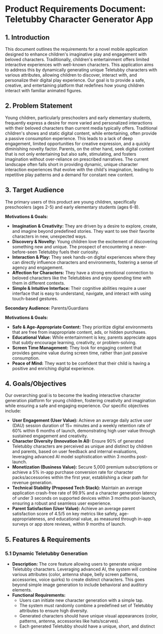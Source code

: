 # Product Requirements Document: Teletubby Character Generator App

## 1. Introduction

This document outlines the requirements for a novel mobile application designed to enhance children's imaginative play and engagement with beloved characters. Traditionally, children's entertainment offers limited interactive experiences with well-known characters. This application aims to address this by dynamically generating unique Teletubby characters with various attributes, allowing children to discover, interact with, and personalize their digital play experience. Our goal is to provide a safe, creative, and entertaining platform that redefines how young children interact with familiar animated figures.

## 2. Problem Statement

Young children, particularly preschoolers and early elementary students, frequently express a desire for more varied and personalized interactions with their beloved characters than current media typically offers. Traditional children's shows and static digital content, while entertaining, often provide a passive consumption experience. This leads to a lack of deep engagement, limited opportunities for creative expression, and a quickly diminishing novelty factor. Parents, on the other hand, seek digital content that is not only entertaining but also safe, stimulating, and fosters imagination without over-reliance on prescribed narratives. The current landscape often falls short in providing dynamic, unique character interaction experiences that evolve with the child's imagination, leading to repetitive play patterns and a demand for constant new content.

## 3. Target Audience

The primary users of this product are young children, specifically preschoolers (ages 2-5) and early elementary students (ages 6-8). 

**Motivations & Goals:**
*   **Imagination & Creativity:** They are driven by a desire to explore, create, and imagine beyond predefined stories. They want to see their favorite characters in new, unexpected ways.
*   **Discovery & Novelty:** Young children love the excitement of discovering something new and unique. The prospect of encountering a never-before-seen Teletubby fuels their curiosity.
*   **Interaction & Play:** They seek hands-on digital experiences where they can directly influence characters and environments, fostering a sense of agency and engagement.
*   **Affection for Characters:** They have a strong emotional connection to beloved characters like the Teletubbies and enjoy spending time with them in different contexts.
*   **Simple & Intuitive Interface:** Their cognitive abilities require a user interface that is easy to understand, navigate, and interact with using touch-based gestures.

**Secondary Audience:** Parents/Guardians

**Motivations & Goals:**
*   **Safe & Age-Appropriate Content:** They prioritize digital environments that are free from inappropriate content, ads, or hidden purchases.
*   **Educational Value:** While entertainment is key, parents appreciate apps that subtly encourage learning, creativity, or problem-solving.
*   **Screen Time Management:** They look for engaging content that provides genuine value during screen time, rather than just passive consumption.
*   **Peace of Mind:** They want to be confident that their child is having a positive and enriching digital experience.

## 4. Goals/Objectives

Our overarching goal is to become the leading interactive character generation platform for young children, fostering creativity and imagination while ensuring a safe and engaging experience. Our specific objectives include:

*   **User Engagement (User Value):** Achieve an average daily active user (DAU) session duration of 15+ minutes and a weekly retention rate of 60% within 6 months of launch, demonstrating high user value through sustained engagement and creativity.
*   **Character Diversity (Innovation In AI):** Ensure 90% of generated Teletubby characters are perceived as unique and distinct by children and parents, based on user feedback and internal evaluations, leveraging advanced AI model sophistication within 3 months post-launch.
*   **Monetization (Business Value):** Secure 5,000 premium subscriptions or achieve a 5% in-app purchase conversion rate for character packs/accessories within the first year, establishing a clear path for revenue generation.
*   **Technical Stability (Proposed Tech Stack):** Maintain an average application crash-free rate of 99.9% and a character generation latency of under 3 seconds on supported devices within 3 months post-launch, ensuring a robust and seamless user experience.
*   **Parent Satisfaction (User Value):** Achieve an average parent satisfaction score of 4.5/5 on key metrics like safety, age-appropriateness, and educational value, as measured through in-app surveys or app store reviews, within 9 months of launch.

## 5. Features & Requirements

### 5.1 Dynamic Teletubby Generation
*   **Description:** The core feature allowing users to generate unique Teletubby characters. Leveraging advanced AI, the system will combine various attributes (color, antenna shape, belly screen patterns, accessories, voice quirks) to create distinct characters. This goes beyond simple image generation to include behavioral and auditory elements. 
*   **Functional Requirements:**
    *   Users can initiate new character generation with a simple tap.
    *   The system must randomly combine a predefined set of Teletubby attributes to ensure high diversity.
    *   Generated characters should have unique visual appearances (color, patterns, antenna, accessories like hats/scarves).
    *   Each generated Teletubby should have a unique, short, and distinct 
